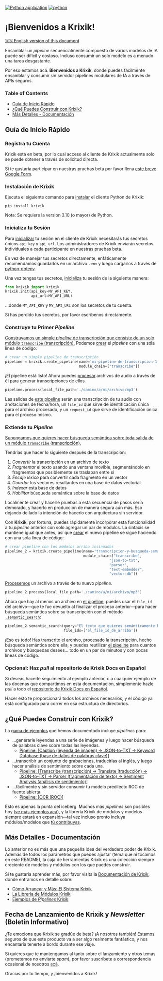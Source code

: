[![Python application](https://github.com/krixik-ai/krixik-docs/actions/workflows/python-app.yml/badge.svg)](https://github.com/krixik-ai/krixik-docs/actions/workflows/python-app.yml/python-app.yml)
[![python](https://img.shields.io/badge/Python-3.10-3776AB.svg?style=flat&logo=python&logoColor=white)](https://www.python.org)



# ¡Bienvenidos a Krixik!
[🇺🇸 English version of this document](https://krixik-docs.readthedocs.io/latest/)

Ensamblar un *pipeline* secuencialmente compuesto de varios modelos de IA puede ser difícil y costoso. Incluso consumir un solo modelo es a menudo una tarea desgastante.

Por eso estamos acá. **Bienvenidos a Krixik**, donde puedes fácilmente ensamblar y consumir sin servidor pipelines modulares de IA a través de APIs seguros.

### Table of Contents

- [Guía de Inicio Rápido](#guía-de-inicio-rápido)
- [¿Qué Puedes Construir con Krixik?](#qué-puedes-construir-con-krixik)
- [Más Detalles - Documentación](#más-detalles---documentación)

## Guía de Inicio Rápido

### Registra tu Cuenta

Krixik está en beta, por lo cual acceso al cliente de Krixik actualmente solo se puede obtener a través de solicitud directa.

Si te gustaría participar en nuestras pruebas beta por favor llena [este breve Google Form](https://forms.gle/RyBAvjN1HEWPScb67).

### Instalación de Krixik

Ejecuta el siguiente comando para [instalar](https://krixik-docs.readthedocs.io/es-main/sistema/inicializacion/instalacion_del_cliente/) el cliente Python de Krixik:

```pip
pip install krixik
```

Nota: Se requiere la versión 3.10 (o mayor) de Python.


### Inicializa tu Sesión

Para [inicializar](https://krixik-docs.readthedocs.io/es-main/sistema/inicializacion/inicializacion_y_autenticacion/) tu sesión en el cliente de Krixik necesitarás tus secretos únicos `api_key` y `api_url`. Los administradores de Krixik enviarán secretos individuales a cada participante en nuestras pruebas beta.

En vez de manejar tus secretos directamente, enfáticamente recomendamos guardarlos en un archivo `.env` y luego cargarlos a través de [python-dotenv](https://pypi.org/project/python-dotenv/).

Una vez tengas tus secretos, [inicializa](https://krixik-docs.readthedocs.io/es-main/sistema/inicializacion/inicializacion_y_autenticacion/) tu sesión de la siguiente manera:


```python
from krixik import krixik
krixik.init(api_key=MY_API_KEY, 
            api_url=MY_API_URL)
```

...donde  `MY_API_KEY` y `MY_API_URL` son los secretos de tu cuenta.

Si has perdido tus secretos, por favor escríbenos directamente.

### Construye tu Primer *Pipeline*

[Construyamos un simple *pipeline* de transcripción que consiste de un solo módulo `transcribe` (transcripción).](https://krixik-docs.readthedocs.io/es-main/ejemplos/ejemplos_pipelines_modulo_unico/unico_transcribe_transcripcion/) Podemos [crear](https://krixik-docs.readthedocs.io/es-main/sistema/creacion_de_pipelines/creacion_de_pipelines/) el *pipeline* con una sola línea de código:

```python
# crear un simple pipeline de transcripción
pipeline = krixik.create_pipeline(name='mi-pipeline-de-transcripcion-1', 
                                  module_chain=["transcribe"])
```

¡El pipeline está listo! Ahora puedes [procesar](https://krixik-docs.readthedocs.io/es-main/sistema/parametros_y_procesar_archivos_a_traves_de_pipelines/metodo_process_procesar/) archivos de audio a través de él para generar transcripciones de ellos.

```python
pipeline.process(local_file_path='./camino/a/mi/archivo/mp3')
```

Las salidas de [este pipeline](https://krixik-docs.readthedocs.io/es-main/ejemplos/ejemplos_pipelines_modulo_unico/unico_transcribe_transcripcion/) serán una transcripción de tu audio con anotaciones de fecha/hora, un `file_id` que sirve de identificación única para el archivo procesado, y un `request_id` que sirve de identificación única para el proceso mismo.


### Extiende tu *Pipeline*

[Supongamos que quieres hacer búsqueda semántica sobre toda salida de un módulo `transcribe` (transcripción).](https://krixik-docs.readthedocs.io/es-main/ejemplos/ejemplos_pipelines_de_busqueda/multi_busqueda_semantica_sobre_transcripcion/)

Tendrías que hacer lo siguiente después de la transcripción:

1. *Convertir* la transcripción en un archivo de texto
2. *Fragmentar* el texto usando una ventana movible, segmentándolo en fragmentos que posiblemente se traslapan entre sí
3. *Encaje léxico* para convertir cada fragmento en un vector
4. *Guardar* los vectores resultantes en una base de datos vectorial
5. *Indexar* esta base de datos
6. *Habilitar* búsqueda semántica sobre la base de datos

Localmente crear y hacerle pruebas a esta secuencia de pasos sería demorado, y hacerlo en producción de manera segura aún más. Eso dejando de lado la intención de hacerlo con arquitectura sin servidor.

Con **Krixik**, por fortuna, puedes rápidamente incorporar esta funcionalidad a tu *pipeline* anterior con solo agregar un par de módulos. La sintaxis se mantiene igual que antes, así que [crear](https://krixik-docs.readthedocs.io/es-main/sistema/creacion_de_pipelines/creacion_de_pipelines/) el nuevo pipeline se sigue haciendo con una sola línea de código:

```python
# crear pipeline con los módulos arriba insinuados
pipeline_2 = krixik.create_pipeline(name='transcripcion-y-busqueda-semantica', 
                                    module_chain=["transcribe",
                                                "json-to-txt",
                                                "parser", 
                                                "text-embedder", 
                                                "vector-db"])
```

[Procesemos](https://krixik-docs.readthedocs.io/es-main/sistema/parametros_y_procesar_archivos_a_traves_de_pipelines/metodo_process_procesar/) un archivo a través de tu nuevo *pipeline*.

```python
pipeline_2.process(local_file_path='./camino/a/mi/archivo/mp3')
```

Ahora que hay al menos un archivo en [el pipeline](https://krixik-docs.readthedocs.io/es-main/ejemplos/ejemplos_pipelines_de_busqueda/multi_busqueda_semantica_sobre_transcripcion/), puedes usar el `file_id` del archivo—que te fue devuelto al finalizar el proceso anterior—para hacer búsqueda semántica sobre su transcripción con el método [`.semantic_search`](https://krixik-docs.readthedocs.io/es-main/sistema/metodos_de_busqueda/metodo_semantic_search_busqueda_semantica/):

```python
pipeline_2.semantic_search(query="El texto que quieres semánticamente buscar va acá",
                           file_ids=['el_file_id_de_arriba'])
```

¡Eso es todo! Has transcrito el archivo, procesado la transcripción, hecho búsqueda semántica sobre ella, y puedes reutilizar [el pipeline](https://krixik-docs.readthedocs.io/es-main/ejemplos/ejemplos_pipelines_de_busqueda/multi_busqueda_semantica_sobre_transcripcion/) para cuantos archivos y búsquedas desees... todo en un par de minutos y con pocas líneas de código.

### Opcional: Haz *pull* al repositorio de Krixik Docs en Español

Si deseas hacerle seguimiento al ejemplo anterior, o a cualquier ejemplo de las docenas que compartimos en esta documentación, simplemente hazle *pull* a todo el [repositorio de Krixik Docs en Español](XXXLINKXXX).

Hacer esto te proporcionará todos los archivos necesarios, y el código ya está configurado para correr en esa estructura de directorios.

## ¿Qué Puedes Construir con Krixik?

La [gama de ejemplos](https://krixik-docs.readthedocs.io/es-main/ejemplos/introduccion_ejemplos_de_pipelines/) que hemos documentado incluye *pipelines* para:

- ...generarle leyendas a una serie de imágenes y luego hacer búsqueda de palabras clave sobre todas las leyendas.
  - [Pipeline: [Caption (leyenda de imagen) → JSON-to-TXT → Keyword Database (base de datos de palabras clave)]](https://krixik-docs.readthedocs.io/es-main/ejemplos/ejemplos_pipelines_de_busqueda/multi_busqueda_por_palabras_clave_sobre_leyendas_de_imagen/)
- ...transcribir un conjunto de grabaciones, traducirlas al inglés, y luego hacer análisis de sentimiento sobre cada una.
  - [Pipeline: [Transcribe (transcripción) → Translate (traducción) → JSON-to-TXT → Parser (fragmentación de texto) → Sentiment Analysis (análisis de sentimiento)]](https://krixik-docs.readthedocs.io/es-main/ejemplos/ejemplos_pipelines_multi_modulo_sin_busqueda/multi_analisis_de_sentimiento_sobre_transcripcion_traducida/)
- ...fácilmente y sin servidor consumir tu modelo predilecto ROC de fuente abierta.
  - [Pipeline: [OCR (ROC)]](https://krixik-docs.readthedocs.io/es-main/ejemplos/ejemplos_pipelines_modulo_unico/unico_ocr_roc/)

Esto es apenas la punta del iceberg. Muchos más *pipelines* son posibles hoy ([ve más ejemplos acá](https://krixik-docs.readthedocs.io/es-main/ejemplos/introduccion_ejemplos_de_pipelines/)), y la librería Krixik de módulos y modelos siempre estará en expansión—tal vez incluso pronto incluya módulos/modelos que [tú contribuyas](https://krixik-docs.readthedocs.io/es-main/modulos/agrega_tus_propios_modulos_o_modelos/).

## Más Detalles - Documentación

Lo anterior no es más que una pequeña idea del verdadero poder de Krixik. Además de todos los parámetros que puedes ajustar (tema que ni tocamos en este README), la caja de herramientas Krixik es una colección siempre creciente de modelos y módulos con los que puedes construir.

Si te gustaría aprender más, por favor visita la [Documentación de Krixik](https://krixik-docs.readthedocs.io/es-main/), donde entramos en detalle sobre:

- [Cómo Arrancar y Más: El Sistema Krixik](https://krixik-docs.readthedocs.io/es-main/sistema/introduccion_al_sistema/)
- [La Librería de Módulos Krixik](https://krixik-docs.readthedocs.io/es-main/modulos/introduccion_modulos/)
- [Ejemplos de *Pipelines* Krixik](https://krixik-docs.readthedocs.io/es-main/ejemplos/introduccion_ejemplos_de_pipelines/)

## Fecha de Lanzamiento de Krixik y *Newsletter* (Boletín Informativo)

¿Te emociona que Krixik se gradúe de beta? ¡A nosotros también! Estamos seguros de que este producto va a ser algo realmente fantástico, y nos encantaría tenerte a bordo durante ese viaje.

Si quieres que te mantengamos al tanto sobre el lanzamiento y otros temas (prometemos no enviarte *spam*), por favor suscríbete a correspondencia ocasional de nosotros [acá](https://forms.gle/Lp38U1UDpkppqoCD9).

Gracias por tu tiempo, y ¡bienvenidos a Krixik!